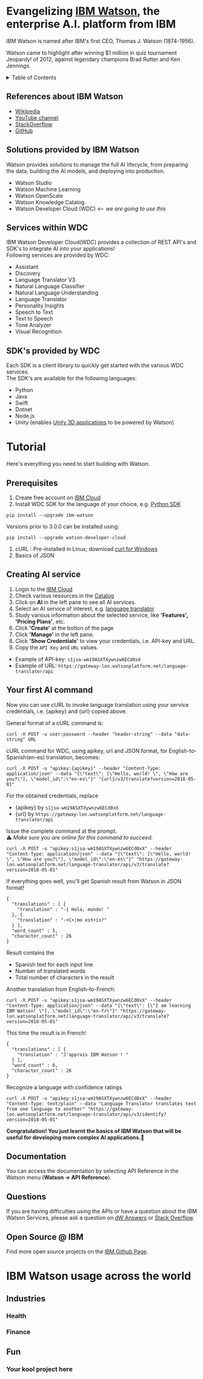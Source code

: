 # Evangelizing [IBM Watson](https://www.ibm.com/watson "Watson Homepage"), the enterprise A.I. platform from IBM
IBM Watson is named after IBM's first CEO, Thomas J. Watson (1874-1956).

Watson came to highlight after winning $1 million in quiz tournament Jeopardy! of 2012, against legendary champions Brad Rutter and Ken Jennings.

<details>
  
  <summary>Table of Contents</summary>
  * [References](#references-about-ibm-watson)
  * [Services provided by IBM Watson](#services-provided-by-ibm-watson)
    * [Sub-level](#sublevel)
  * [Services within WDC](#services-within-wdc)
  * [Tutorial](#tutorial)
  * [Watson Services](#watson-services)
  * [Authentication Tokens](#authentication-tokens)
  * [Documentation](#documentation)
  * [Questions](#questions)
  * [Open Source @ IBM](#open-source--ibm)
  * [IBM Watson usage across the world](#ibm-watson-usage-across-the-world)
</details>

## References about IBM Watson
- [Wikipedia](https://en.wikipedia.org/wiki/Watson_(computer))
- [YouTube channel](https://www.youtube.com/user/IBMWatsonSolutions)
- [StackOverflow](https://stackoverflow.com/questions/tagged/ibm-watson)
- [GitHub](https://github.com/IBM-Watson)

## Solutions provided by IBM Watson
Watson provides solutions to manage the full AI lifecycle, from preparing the data, building the AI models, and deploying into production.
- Watson Studio
- Watson Machine Learning
- Watson OpenScale
- Watson Knowledge Catalog
- Watson Developer Cloud (WDC) *<-- we are going to use this*

## Services within WDC
IBM Watson Developer Cloud(WDC) provides a collection of REST API's and SDK's to integrate AI into your applications!  
Following services are provided by WDC:
- Assistant
- Discovery
- Language Translator V3
- Natural Language Classifier
- Natural Language Understanding
- Language Translator
- Personality Insights
- Speech to Text
- Text to Speech
- Tone Analyzer
- Visual Recognition


## SDK's provided by WDC
Each SDK is a client library to quickly get started with the various WDC services.  
The SDK's are available for the following languages:
- Python
- Java
- Swift
- Dotnet
- Node.js
- Unity (enables [Unity 3D applications](https://unity3d.com/get-unity) to be powered by Watson)

# Tutorial
Here's everything you need to start building with Watson.

## Prerequisites
1. Create free account on [IBM Cloud](https://cloud.ibm.com/)
1. Install WDC SDK for the language of your choice, e.g. [Python SDK](https://github.com/watson-developer-cloud/python-sdk)
```
pip install --upgrade ibm-watson
```
Versions prior to 3.0.0 can be installed using:
```
pip install --upgrade watson-developer-cloud
```
1. cURL : Pre-installed in Linux; download [curl for Windows](https://curl.haxx.se/download.html)
1. Basics of JSON


## Creating AI service
1. Login to the [IBM Cloud]( https://cloud.ibm.com/)
1. Check various resources in the [Catalog](https://cloud.ibm.com/catalog)
1. Click on **AI** in the left pane to see all AI services.
1. Select an AI service of interest, e.g. [language translator](https://cloud.ibm.com/catalog/services/language-translator)
1. Study various information about the selected service, like **'Features', 'Pricing Plans'**, etc.
1. Click **'Create'** at the botton of the page
1. Click **'Manage'** in the left pane.
1. Click **'Show Credentials'** to view your credentials, i.e. API-key and URL.
1. Copy the `API Key` and `URL` values.
- Example of API-key: `s1jsa-wm19ASXTXywnzw6ECd0xX`
- Example of URL: `https://gateway-lon.watsonplatform.net/language-translator/api`

## Your first AI command
Now you can use cURL to invoke language translation using your service credentials, i.e. {apikey} and {url} copied above.

General format of a cURL command is:
```
curl -X POST -u user:password --header "header-string" --data "data-string" URL
```

cURL command for WDC, using apikey, url and JSON format, for English-to-Spanish(en-es) translation, becomes:
```
curl -X POST -u "apikey:{apikey}" --header "Content-Type: application/json" --data "{\"text\": [\"Hello, world! \", \"How are you?\"], \"model_id\":\"en-es\"}" "{url}/v3/translate?version=2018-05-01"
```

For the obtained credentials, replace
- {apikey}    by `s1jsa-wm19ASXTXywnzw6ECd0xX`
- {url}       by `https://gateway-lon.watsonplatform.net/language-translator/api`

Issue the complete command at the prompt.  
:warning: *Make sure you are online for this command to succeed.*
```
curl -X POST -u "apikey:s1jsa-wm19ASXTXywnzw6ECd0xX" --header "Content-Type: application/json" --data "{\"text\": [\"Hello, world! \", \"How are you?\"], \"model_id\":\"en-es\"}" "https://gateway-lon.watsonplatform.net/language-translator/api/v3/translate?version=2018-05-01"
```

If everything goes well, you'll get Spanish result from Watson in JSON format!
```
{
  "translations" : [ {
    "translation" : "-í Hola, mundo! "
  }, {
    "translation" : "-+C+¦mo est+ís?"
  } ],
  "word_count" : 5,
  "character_count" : 26
}
```
Result contains the
- Spanish text for each input line
- Number of translated words
- Total number of characters in the result

Another translation from English-to-French:
```
curl -X POST -u "apikey:s1jsa-wm19ASXTXywnzw6ECd0xX" --header "Content-Type: application/json" --data "{\"text\": [\"I am learning IBM Watson! \"], \"model_id\":\"en-fr\"}" "https://gateway-lon.watsonplatform.net/language-translator/api/v3/translate?version=2018-05-01"
```

This time the result is in French!
```
{
  "translations" : [ {
    "translation" : "J'apprais IBM Watson ! "
  } ],
  "word_count" : 6,
  "character_count" : 26
}
```

Recognize a language with confidence ratings
```
curl -X POST -u "apikey:s1jsa-wm19ASXTXywnzw6ECd0xX" --header "Content-Type: text/plain" --data "Language Translator translates text from one language to another" "https://gateway-lon.watsonplatform.net/language-translator/api/v3/identify?version=2018-05-01"
```

**Congratulation! You just learnt the basics of IBM Watson that will be useful for developing more complex AI applications.**:rocket:

## Documentation
You can access the documentation by selecting API Reference in the Watson menu (**Watson -> API Reference**).

## Questions
If you are having difficulties using the APIs or have a question about the IBM Watson Services, please ask a question on
[dW Answers](https://developer.ibm.com/answers/questions/ask/?topics=watson)
or [Stack Overflow](http://stackoverflow.com/questions/ask?tags=ibm-watson).

## Open Source @ IBM
Find more open source projects on the [IBM Github Page](http://ibm.github.io/).

# IBM Watson usage across the world
## Industries
### Health
### Finance

## Fun
### Your kool project here
